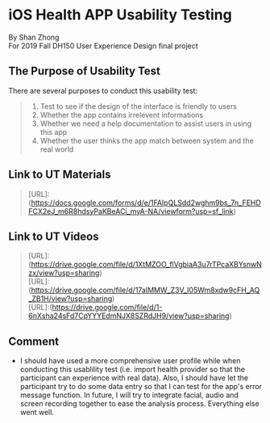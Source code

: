 iOS Health APP Usability Testing
============================
By Shan Zhong <br>
For 2019 Fall DH150 User Experience Design final project <br>

## The Purpose of Usability Test

There are several purposes to conduct this usability test:<br>
> 1) Test to see if the design of the interface is friendly to users <br>
> 2) Whether the app contains irrelevent informations <br>
> 3) Whether we need a help documentation to assist users in using this app <br>
> 4) Whether the user thinks the app match between system and the real world <br>

## Link to UT Materials
> [URL]:(https://docs.google.com/forms/d/e/1FAIpQLSdd2wghm9bs_7n_FEHDFCX2eJ_m6R8hdsyPaKBeACi_myA-NA/viewform?usp=sf_link) <br>

## Link to UT Videos
> [URL]:(https://drive.google.com/file/d/1XtMZOO_flVgbiaA3u7rTPcaXBYsnwNzx/view?usp=sharing) <br>
> [URL]:(https://drive.google.com/file/d/17aIMMW_Z3V_I05Wm8xdw9cFH_AQ_ZB1H/view?usp=sharing) <br>
> [URL]:(https://drive.google.com/file/d/1-6nXsha24sFd7CpYYYEdmNJX8SZRdJH9/view?usp=sharing) <br>

## Comment
* I should have used a more comprehensive user profile while when conducting this usablility test (i.e. import health provider so that the participant can experience with real data). Also, I should have let the participant try to do some data entry so that I can test for the app's error message function. In future, I will try to integrate facial, audio and screen recording together to ease the analysis process. Everything else went well.
